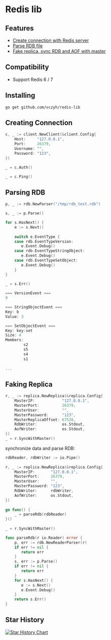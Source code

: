 # Redis lib

## Features

- [Create connection with Redis server](#creating-connection)
- [Parse RDB file](#parsing-rdb)
- [Fake replica, sync RDB and AOF with master](#faking-replica)

## Compatibility

- Support Redis 6 / 7

## Installing

```shell
go get github.com/vczyh/redis-lib
```

## Creating Connection

```go  
c, _ := client.NewClient(&client.Config{  
    Host:     "127.0.0.1",  
    Port:     26379,  
    Username: "",  
    Password: "123",  
})  

_ = c.Auth()

_ = c.Ping()
```  

## Parsing RDB

```go  
p, _ := rdb.NewParser("/tmp/rdb_test.rdb")  

s, _ := p.Parse()  

for s.HasNext() {  
    e := s.Next()  
  
    switch e.EventType {  
    case rdb.EventTypeVersion:  
       e.Event.Debug()  
    case rdb.EventTypeStringObject:  
       e.Event.Debug()  
    case rdb.EventTypeSetObject:  
       e.Event.Debug()  
    }  
}  
  
_ = s.Err()

=== VersionEvent ===
9

=== StringObjectEvent ===
Key: b
Value: 3

=== SetObjectEvent ===
Key: key:set
Size: 4
Members:
        s2
        s5
        s4
        s1
        
...
```  

## Faking Replica

```go  
r, _ := replica.NewReplica(&replica.Config{  
    MasterIP:            "127.0.0.1",  
    MasterPort:          26379,  
    MasterUser:          "",  
    MasterPassword:      "123",  
    MasterReplicaOffset: 67528,  
    RdbWriter:           os.Stdout,  
    AofWriter:           os.Stdout,  
})  
_ = r.SyncWithMaster()
```

synchronize data and parse RDB:

```go
rdbReader, rdbWriter := io.Pipe()  
  
r, _ := replica.NewReplica(&replica.Config{  
    MasterIP:       "127.0.0.1",  
    MasterPort:     26379,  
    MasterUser:     "",  
    MasterPassword: "123",  
    RdbWriter:      rdbWriter,  
    AofWriter:      os.Stdout,  
})  
  
go func() {  
    _ = parseRdb(rdbReader)
}()  
  
_ = r.SyncWithMaster()

func parseRdb(r io.Reader) error {  
    p, err := rdb.NewReaderParser(r)  
    if err != nil {  
       return err  
    }  
    s, err := p.Parse()  
    if err != nil {  
       return err  
    }  
    for s.HasNext() {  
       e := s.Next()  
       e.Event.Debug()  
    }  
    return s.Err()  
}
```

## Star History

<a href="https://star-history.com/#vczyh/redis-lib&Date">
 <picture>
   <source media="(prefers-color-scheme: dark)" srcset="https://api.star-history.com/svg?repos=vczyh/redis-lib&type=Date&theme=dark" />
   <source media="(prefers-color-scheme: light)" srcset="https://api.star-history.com/svg?repos=vczyh/redis-lib&type=Date" />
   <img alt="Star History Chart" src="https://api.star-history.com/svg?repos=vczyh/redis-lib&type=Date" />
 </picture>
</a>
